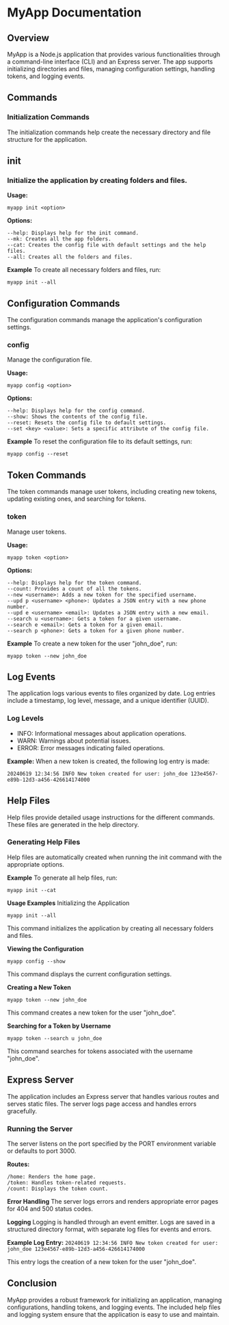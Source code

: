 # MyApp Documentation

## Overview

MyApp is a Node.js application that provides various functionalities through a command-line interface (CLI) and an Express server. The app supports initializing directories and files, managing configuration settings, handling tokens, and logging events.

## Commands

### Initialization Commands

The initialization commands help create the necessary directory and file structure for the application.

## init

### Initialize the application by creating folders and files.

**Usage:**

`myapp init <option>`

**Options:**

```
--help: Displays help for the init command.
--mk: Creates all the app folders.
--cat: Creates the config file with default settings and the help files.
--all: Creates all the folders and files.
```

**Example**
To create all necessary folders and files, run:

`myapp init --all`

## Configuration Commands

The configuration commands manage the application's configuration settings.

### config

Manage the configuration file.

**Usage:**

`myapp config <option>`

**Options:**

```
--help: Displays help for the config command.
--show: Shows the contents of the config file.
--reset: Resets the config file to default settings.
--set <key> <value>: Sets a specific attribute of the config file.
```

**Example**
To reset the configuration file to its default settings, run:

`myapp config --reset`

## Token Commands

The token commands manage user tokens, including creating new tokens, updating existing ones, and searching for tokens.

### token

Manage user tokens.

**Usage:**

`myapp token <option>`

**Options:**

```
--help: Displays help for the token command.
--count: Provides a count of all the tokens.
--new <username>: Adds a new token for the specified username.
--upd p <username> <phone>: Updates a JSON entry with a new phone number.
--upd e <username> <email>: Updates a JSON entry with a new email.
--search u <username>: Gets a token for a given username.
--search e <email>: Gets a token for a given email.
--search p <phone>: Gets a token for a given phone number.
```

**Example**
To create a new token for the user "john_doe", run:

`myapp token --new john_doe`

## Log Events

The application logs various events to files organized by date. Log entries include a timestamp, log level, message, and a unique identifier (UUID).

### Log Levels

- INFO: Informational messages about application operations.
- WARN: Warnings about potential issues.
- ERROR: Error messages indicating failed operations.

**Example:**
When a new token is created, the following log entry is made:

`20240619 12:34:56 INFO New token created for user: john_doe 123e4567-e89b-12d3-a456-426614174000`

## Help Files

Help files provide detailed usage instructions for the different commands. These files are generated in the help directory.

### Generating Help Files

Help files are automatically created when running the init command with the appropriate options.

**Example**
To generate all help files, run:

`myapp init --cat`

**Usage Examples**
Initializing the Application

`myapp init --all`

This command initializes the application by creating all necessary folders and files.

**Viewing the Configuration**

`myapp config --show`

This command displays the current configuration settings.

**Creating a New Token**

`myapp token --new john_doe`

This command creates a new token for the user "john_doe".

**Searching for a Token by Username**

`myapp token --search u john_doe`

This command searches for tokens associated with the username "john_doe".

## Express Server

The application includes an Express server that handles various routes and serves static files. The server logs page access and handles errors gracefully.

### Running the Server

The server listens on the port specified by the PORT environment variable or defaults to port 3000.

**Routes:**

```
/home: Renders the home page.
/token: Handles token-related requests.
/count: Displays the token count.
```

**Error Handling**
The server logs errors and renders appropriate error pages for 404 and 500 status codes.

**Logging**
Logging is handled through an event emitter. Logs are saved in a structured directory format, with separate log files for events and errors.

**Example Log Entry:**
`20240619 12:34:56 INFO New token created for user: john_doe 123e4567-e89b-12d3-a456-426614174000`

This entry logs the creation of a new token for the user "john_doe".

## Conclusion

MyApp provides a robust framework for initializing an application, managing configurations, handling tokens, and logging events. The included help files and logging system ensure that the application is easy to use and maintain.
